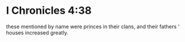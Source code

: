 # I Chronicles 4:38

these mentioned by name were princes in their clans, and their fathers ’ houses increased greatly.

